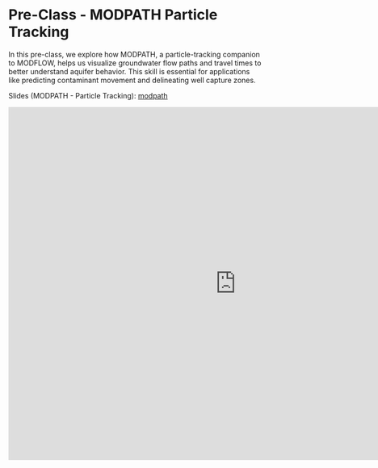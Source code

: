 # Pre-Class - MODPATH Particle Tracking

In this pre-class, we explore how MODPATH, a particle-tracking companion to MODFLOW, helps us visualize groundwater flow paths and travel times to better understand aquifer behavior. This skill is essential for applications like predicting contaminant movement and delineating well capture zones.

Slides (MODPATH - Particle Tracking): [modpath](modpath.pptx) <br>

<iframe width="900" height="700" src="https://www.youtube.com/embed/_Ebfb8Yqr8A?si=7-l7bi7N4YWH1LZt" title="YouTube 
video player" frameborder="0" allow="accelerometer; autoplay; clipboard-write; encrypted-media; gyroscope; picture-in-picture; web-share" referrerpolicy="strict-origin-when-cross-origin" allowfullscreen></iframe>
